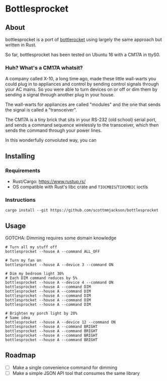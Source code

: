 # Bottlesprocket

## About

bottlesprocket is a port of [bottlerocket](https://github.com/linuxha/bottlerocket) using largely the same approach
but written in Rust.

So far, bottlesprocket has been tested on Ubuntu 16 with a CM17A in ttyS0.

### Huh? What's a CM17A whatsit?

A company called X-10, a long time ago, made these little wall-warts you could plug in to appliances and control
by sending control signals through your AC mains. So you were able to turn devices on or off or dim them by sending
a signal through another plug in your house.

The wall-warts for appliances are called "modules" and the one that sends the signal is called a "transceiver".

The CM17A is a tiny brick that sits in your RS-232 (old school) serial port, and sends a command sequence wirelessly
to the transceiver, which then sends the command through your power lines.

In this wonderfully convoluted way, you can

## Installing

### Requirements

- Rust/Cargo: https://www.rustup.rs/
- OS compatible with Rust's libc crate and `TIOCMBIS`/`TIOCMBIC` ioctls

### Instructions

```
cargo install --git https://github.com/scottmmjackson/bottlesprocket
```

## Usage

GOTCHA: Dimming requires some domain knowledge

```
# Turn all my stuff off
bottlesprocket --house A --command ALL_OFF

# Turn my fan on
bottlesprocket --house A --device 3 --command ON

# Dim my bedroom light 30%
# Each DIM command reduces by 5%
bottlesprocket --house A --device 4 --command ON
bottlesprocket --house A --command DIM
bottlesprocket --house A --command DIM
bottlesprocket --house A --command DIM
bottlesprocket --house A --command DIM
bottlesprocket --house A --command DIM

# Brighten my porch light by 20%
# Same idea
bottlesprocket --house A --device 12 --command ON
bottlesprocket --house A --command BRIGHT
bottlesprocket --house A --command BRIGHT
bottlesprocket --house A --command BRIGHT
bottlesprocket --house A --command BRIGHT
```

## Roadmap

- [ ] Make a single convenience command for dimming
- [ ] Make a simple JSON API tool that consumes the same library
